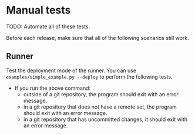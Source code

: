 # Manual tests

TODO: Automate all of these tests.

Before each release, make sure that all of the following scenarios still work.

## Runner

Test the deployment mode of the runner. You can use `examples/simple_example.py --deploy` to perform the following tests.

* If you run the above command:
  - outside of a git repository, the program should exit with an error message.
  - in a git repository that does not have a remote set, the program should exit with an error message.
  - in a git repository that has uncommitted changes, it should exit with an error message.

